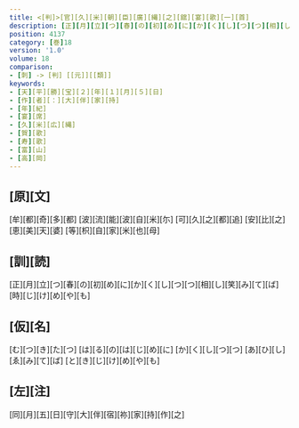 ```yaml
---
title: <[判]>[官][久][米][朝][臣][廣][縄][之][舘][宴][歌][一][首]
description: [正][月][立][つ][春][の][初][め][に][か][く][し][つ][つ][相][し][笑][み][て][ば][時][じ][け][め][や][も]
position: 4137
category: [巻]18
version: '1.0'
volume: 18
comparison:
- [刺] -> [判] [[元]][[類]]
keywords:
- [天][平][勝][宝][２][年][１][月][５][日]
- [作][者][：][大][伴][家][持]
- [年][紀]
- [宴][席]
- [久][米][広][縄]
- [賀][歌]
- [寿][歌]
- [富][山]
- [高][岡]
---
```


## [原][文]

[牟][都][奇][多][都] [波][流][能][波][自][米][尓] [可][久][之][都][追] [安][比][之][恵][美][天][婆] [等][枳][自][家][米][也][母]

## [訓][読]

[正][月][立][つ][春][の][初][め][に][か][く][し][つ][つ][相][し][笑][み][て][ば][時][じ][け][め][や][も]

## [仮][名]

[む][つ][き][た][つ] [は][る][の][は][じ][め][に] [か][く][し][つ][つ] [あ][ひ][し][ゑ][み][て][ば] [と][き][じ][け][め][や][も]

## [左][注]

[同][月][五][日][守][大][伴][宿][祢][家][持][作][之]
